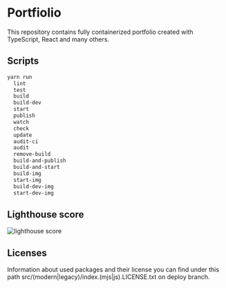 # Portfiolio

This repository contains fully containerized portfolio created with TypeScript, React and many others.

## Scripts

```txt
yarn run
  lint
  test
  build
  build-dev
  start
  publish
  watch
  check
  update
  audit-ci
  audit
  remove-build
  build-and-publish
  build-and-start
  build-img
  start-img
  build-dev-img
  start-dev-img
```

## Lighthouse score

![lighthouse score](https://i.imgur.com/xN0Ijd2.png)

## Licenses

Information about used packages and their license you can find under this path src/(modern|legacy)/index.(mjs|js).LICENSE.txt on deploy branch.
